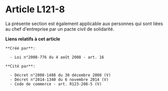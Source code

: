 # Article L121-8

La présente section est également applicable aux personnes qui sont liées au chef d'entreprise par un pacte civil de
solidarité.

**Liens relatifs à cet article**

	**Créé par**:

	  - Loi n°2008-776 du 4 août 2008 - art. 16

	**Cité par**:

	  - Décret n°2008-1488 du 30 décembre 2008 (V)
	  - Décret n°2014-1340 du 6 novembre 2014 (V)
	  - Code de commerce - art. R123-208-5 (V)
